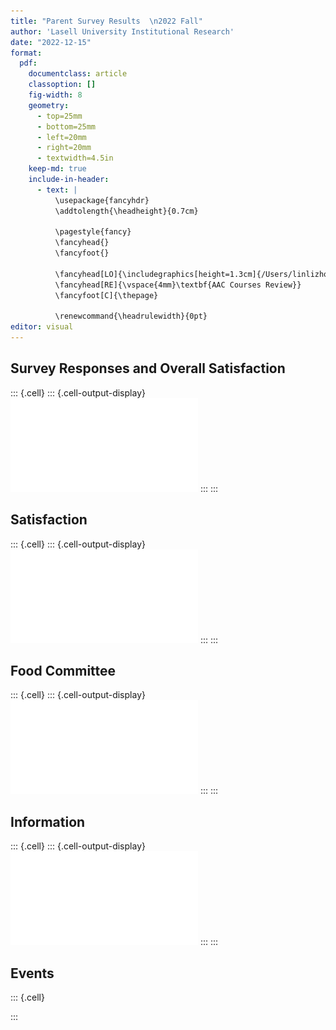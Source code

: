 ```yaml
---
title: "Parent Survey Results  \n2022 Fall"
author: 'Lasell University Institutional Research'
date: "2022-12-15"
format: 
  pdf:
    documentclass: article
    classoption: []
    fig-width: 8
    geometry:
      - top=25mm
      - bottom=25mm
      - left=20mm
      - right=20mm
      - textwidth=4.5in
    keep-md: true
    include-in-header:
      - text: |
          \usepackage{fancyhdr}
          \addtolength{\headheight}{0.7cm}
    
          \pagestyle{fancy} 
          \fancyhead{}
          \fancyfoot{}
    
          \fancyhead[LO]{\includegraphics[height=1.3cm]{/Users/linlizhou/Documents/Rprojects/IR.png}}
          \fancyhead[RE]{\vspace{4mm}\textbf{AAC Courses Review}}
          \fancyfoot[C]{\thepage}
    
          \renewcommand{\headrulewidth}{0pt}
editor: visual
---
```




















## Survey Responses and Overall Satisfaction







::: {.cell}
::: {.cell-output-display}
![](ParentSurvey_files/figure-pdf/report_responserate.overall-1.pdf)
:::
:::


## Satisfaction









::: {.cell}
::: {.cell-output-display}
![](ParentSurvey_files/figure-pdf/report_satis-1.pdf)
:::
:::


## Food Committee







::: {.cell}
::: {.cell-output-display}
![](ParentSurvey_files/figure-pdf/report_fd-1.pdf)
:::
:::


## Information









::: {.cell}
::: {.cell-output-display}
![](ParentSurvey_files/figure-pdf/report_info-1.pdf)
:::
:::


## Events





::: {.cell}

:::
